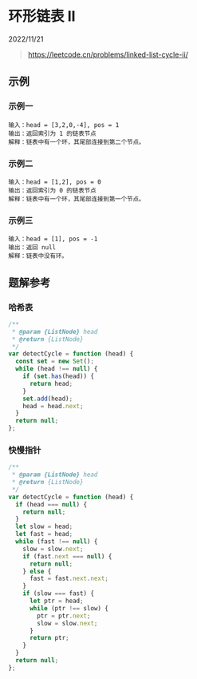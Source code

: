 # 环形链表 II

2022/11/21

> <https://leetcode.cn/problems/linked-list-cycle-ii/>

## 示例

### 示例一

```text
输入：head = [3,2,0,-4], pos = 1
输出：返回索引为 1 的链表节点
解释：链表中有一个环，其尾部连接到第二个节点。
```

### 示例二

```text
输入：head = [1,2], pos = 0
输出：返回索引为 0 的链表节点
解释：链表中有一个环，其尾部连接到第一个节点。
```

### 示例三

```text
输入：head = [1], pos = -1
输出：返回 null
解释：链表中没有环。
```

## 题解参考

### 哈希表

```javascript
/**
 * @param {ListNode} head
 * @return {ListNode}
 */
var detectCycle = function (head) {
  const set = new Set();
  while (head !== null) {
    if (set.has(head)) {
      return head;
    }
    set.add(head);
    head = head.next;
  }
  return null;
};
```

### 快慢指针

```javascript
/**
 * @param {ListNode} head
 * @return {ListNode}
 */
var detectCycle = function (head) {
  if (head === null) {
    return null;
  }
  let slow = head;
  let fast = head;
  while (fast !== null) {
    slow = slow.next;
    if (fast.next === null) {
      return null;
    } else {
      fast = fast.next.next;
    }
    if (slow === fast) {
      let ptr = head;
      while (ptr !== slow) {
        ptr = ptr.next;
        slow = slow.next;
      }
      return ptr;
    }
  }
  return null;
};
```
